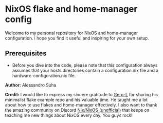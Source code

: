 # NixOS flake and home-manager config

Welcome to my personal repository for NixOS and home-manager configuration. I hope you find it useful and inspiring for your own setup.

## **Prerequisites**

- Before you dive into the code, please note that this configuration always assumes that your hosts directories contain a configuration.nix file and a hardware-configuration.nix file.

**Author:** Alessandro Suha

**Credit:** I would like to express my sincere gratitude to [Gerg-L](https://github.com/Gerg-L/nix-templates/tree/master) for sharing his minimalist flake example repo and his valuable time. He taught me a lot about how to use flakes and home-manager effectively. I also want to thank the amazing community on Discord [Nix/NixOS (unofficial)](https://discord.gg/qPJBy7qdUX) that keeps on teaching me new things about NixOS every day. You guys rock!
